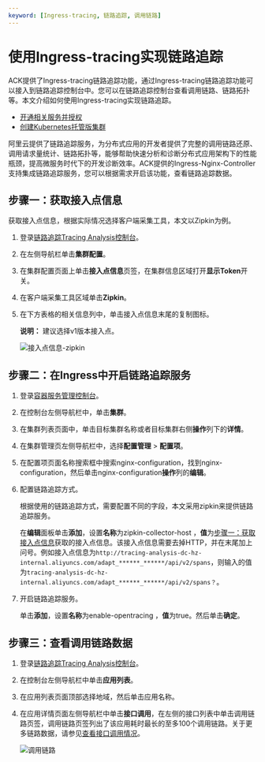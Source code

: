 ```yaml
---
keyword: [Ingress-tracing, 链路追踪, 调用链路]
---
```


# 使用Ingress-tracing实现链路追踪

ACK提供了Ingress-tracing链路追踪功能，通过Ingress-tracing链路追踪功能可以接入到链路追踪控制台中。您可以在链路追踪控制台查看调用链路、链路拓扑等。本文介绍如何使用Ingress-tracing实现链路追踪。

-   [开通相关服务并授权](/cn.zh-CN/准备工作/开通相关服务并授权.md)
-   [创建Kubernetes托管版集群](/cn.zh-CN/Kubernetes集群用户指南/集群管理/创建集群/创建Kubernetes托管版集群.md)

阿里云提供了链路追踪服务，为分布式应用的开发者提供了完整的调用链路还原、调用请求量统计、链路拓扑等，能够帮助快速分析和诊断分布式应用架构下的性能瓶颈，提高微服务时代下的开发诊断效率。ACK提供的Ingress-Nginx-Controller支持集成链路追踪服务，您可以根据需求开启该功能，查看链路追踪数据。

## 步骤一：获取接入点信息

获取接入点信息，根据实际情况选择客户端采集工具，本文以Zipkin为例。

1.  登录[链路追踪Tracing Analysis控制台](https://tracing.console.aliyun.com/)。

2.  在左侧导航栏单击**集群配置**。

3.  在集群配置页面上单击**接入点信息**页签，在集群信息区域打开**显示Token**开关。

4.  在客户端采集工具区域单击**Zipkin**。

5.  在下方表格的相关信息列中，单击接入点信息末尾的复制图标。

    **说明：** 建议选择v1版本接入点。

    ![接入点信息-zipkin](https://static-aliyun-doc.oss-accelerate.aliyuncs.com/assets/img/zh-CN/7422345161/p188458.png)


## 步骤二：在Ingress中开启链路追踪服务

1.  登录[容器服务管理控制台](https://cs.console.aliyun.com)。

2.  在控制台左侧导航栏中，单击**集群**。

3.  在集群列表页面中，单击目标集群名称或者目标集群右侧**操作**列下的**详情**。

4.  在集群管理页左侧导航栏中，选择**配置管理** \> **配置项**。

5.  在配置项页面名称搜索框中搜索nginx-configuration，找到nginx-configuration，然后单击nginx-configuration**操作**列的**编辑**。

6.  配置链路追踪方式。

    根据使用的链路追踪方式，需要配置不同的字段，本文采用zipkin来提供链路追踪服务。

    在**编辑**面板单击**添加**，设置**名称**为zipkin-collector-host ，**值**为[步骤一：获取接入点信息](#section_8f8_sdn_c03)获取的接入点信息。该接入点信息需要去掉HTTP，并在末尾加上问号。例如接入点信息为`http://tracing-analysis-dc-hz-internal.aliyuncs.com/adapt_******_******/api/v2/spans`，则输入的值为`tracing-analysis-dc-hz-internal.aliyuncs.com/adapt_******_******/api/v2/spans？`。

7.  开启链路追踪服务。

    单击**添加**，设置**名称**为enable-opentracing ，**值**为true。然后单击**确定**。


## 步骤三：查看调用链路数据

1.  登录[链路追踪Tracing Analysis控制台](https://tracing.console.aliyun.com/)。

2.  在控制台左侧导航栏中单击**应用列表**。

3.  在应用列表页面顶部选择地域，然后单击应用名称。

4.  在应用详情页面左侧导航栏中单击**接口调用**，在左侧的接口列表中单击调用链路页签，调用链路页签列出了该应用耗时最长的至多100个调用链路。关于更多链路数据，请参见[查看接口调用情况](/cn.zh-CN/控制台操作/应用管理/查看接口调用情况.md)。

    ![调用链路](https://static-aliyun-doc.oss-accelerate.aliyuncs.com/assets/img/zh-CN/1346211161/p227287.png)


